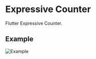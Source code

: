 # Expressive Counter

Flutter Expressive Counter.

## Example

![Example](https://i.imgur.com/Bd3Myej.jpg)

